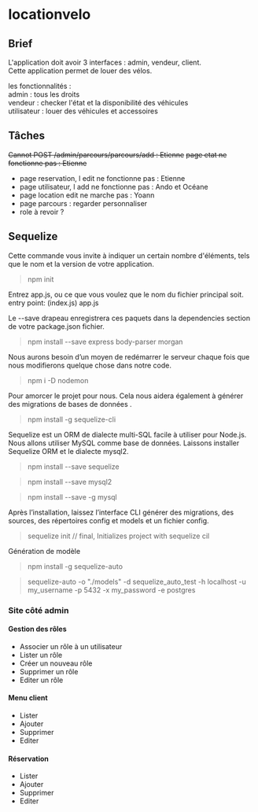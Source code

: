 # locationvelo

## Brief
L'application doit avoir 3 interfaces : admin, vendeur, client.  
 Cette application permet de louer des vélos.  
 
 
  les fonctionnalités :   
admin : tous les droits  
vendeur : checker l'état et la disponibilité des véhicules  
utilisateur : louer des véhicules et accessoires

## Tâches

~~Cannot POST /admin/parcours/parcours/add : Etienne~~
~~page etat ne fonctionne pas : Etienne~~
- page reservation, l edit ne fonctionne pas : Etienne
- page utilisateur, l add ne fonctionne pas : Ando et Océane
- page location edit ne marche pas : Yoann
- page parcours : regarder personnaliser
- role à revoir ?

 ## Sequelize

Cette commande vous invite à indiquer un certain nombre d'éléments, tels que le nom et la version de votre application.
> npm init

Entrez app.js, ou ce que vous voulez que le nom du fichier principal soit.
entry point: (index.js) app.js

Le --save drapeau enregistrera ces paquets dans la dependencies section de votre package.json fichier.
> npm install --save express body-parser morgan

Nous aurons besoin d’un moyen de redémarrer le serveur chaque fois que nous modifierons quelque chose dans notre code.
> npm i -D nodemon

Pour amorcer le projet pour nous. Cela nous aidera également à générer des migrations de bases de données .
> npm install -g sequelize-cli

Sequelize est un ORM de dialecte multi-SQL facile à utiliser pour Node.js.
Nous allons utiliser MySQL comme base de données. Laissons installer Sequelize ORM et le dialecte mysql2.
> npm install --save sequelize

> npm install --save mysql2

> npm install --save -g mysql

Après l’installation, laissez l’interface CLI générer des migrations, des sources, des répertoires config et models et un fichier config.
> sequelize init // final, Initializes project with sequelize cil

Génération de modèle
> npm install -g sequelize-auto

> sequelize-auto -o "./models" -d sequelize_auto_test -h localhost -u my_username -p 5432 -x my_password -e postgres

### Site côté admin

#### Gestion des rôles

- Associer un rôle à un utilisateur
- Lister un rôle
- Créer un nouveau rôle
- Supprimer un rôle
- Editer un rôle

#### Menu client
  
- Lister
- Ajouter
- Supprimer
- Editer
  
#### Réservation
  
- Lister
- Ajouter
- Supprimer
- Editer
  
  
